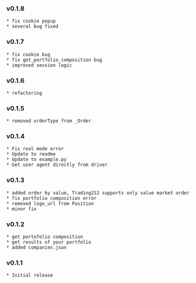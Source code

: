 ### v0.1.8
    * fix cookie popup
    * several bug fixed
### v0.1.7
    * fix cookie bug
    * fix get_portfolio_composition bug
    * improved session logic
### v0.1.6
    * refactoring
### v0.1.5
    * removed orderType from _Order
### v0.1.4
    * Fix real mode error
    * Update to readme
    * Update to example.py
    * Get user agent directly from driver

### v0.1.3
    * added order by value, Trading212 supports only value market order
    * fix portfolio composition error
    * removed logo_url from Position
    * minor fix
### v0.1.2
    * get portofolio composition
    * get results of your portfolio
    * added companies.json
### v0.1.1
    * Initial release